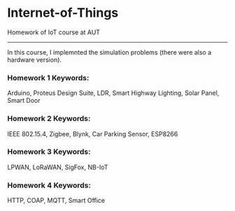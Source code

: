 # Internet-of-Things
Homework of IoT course at AUT

------------

In this course, I implemnted the simulation problems (there were also a hardware version).
### Homework 1 Keywords:
Arduino, Proteus Design Suite, LDR, Smart Highway Lighting, Solar Panel, Smart Door
### Homework 2 Keywords:
IEEE 802.15.4, Zigbee, Blynk, Car Parking Sensor, ESP8266
### Homework 3 Keywords:
LPWAN, LoRaWAN, SigFox, NB-IoT
### Homework 4 Keywords:
HTTP, COAP, MQTT, Smart Office
